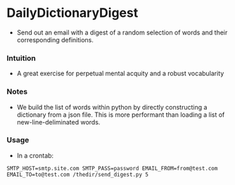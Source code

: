# DailyDictionaryDigest

-   Send out an email with a digest of a random selection of words and their corresponding definitions.

### Intuition

-   A great exercise for perpetual mental acquity and a robust vocabularity

### Notes

-   We build the list of words within python by directly constructing a dictionary from a json file. This is more
    performant than loading a list of new-line-deliminated words.

### Usage

-   In a crontab:

```{bash}
SMTP_HOST=smtp.site.com SMTP_PASS=password EMAIL_FROM=from@test.com EMAIL_TO=to@test.com /thedir/send_digest.py 5
```
